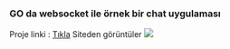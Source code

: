 <h3>GO da websocket ile örnek bir chat uygulaması</h3>
Proje linki : <a href="https://poisedsmoothengineers.hasan-kilici.repl.co/">Tıkla</a>
Siteden görüntüler
<img src="https://user-images.githubusercontent.com/105741983/217249304-bbf6c3c4-28e2-45e6-822b-a2076d391487.png">
